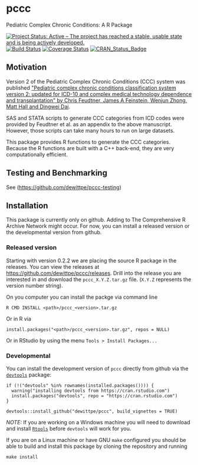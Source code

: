 # pccc
Pediatric Complex Chronic Conditions: A R Package

[![Project Status: Active – The project has reached a stable, usable state and is being actively developed.](http://www.repostatus.org/badges/latest/active.svg)](http://www.repostatus.org/#active)
[![Build Status](https://travis-ci.org/CUD2V/pccc.svg?branch=master)](https://travis-ci.org/CUD2V/pccc)
[![Coverage Status](https://img.shields.io/codecov/c/github/dewittpe/pccc/master.svg)](https://codecov.io/github/dewittpe/pccc?branch=master)
[![CRAN_Status_Badge](http://www.r-pkg.org/badges/version/pccc)](http://cran.r-project.org/package=pccc)

## Motivation
Version 2 of the Pediatric Complex Chronic Conditions (CCC) system was published 
["Pediatric complex chronic conditions classification system version
2: updated for ICD-10 and complex medical technology dependence and
transplantation" by Chris Feudtner, James A Feinstein, Wenjun Zhong, Matt Hall
and Dingwei Dai](http://bmcpediatr.biomedcentral.com/articles/10.1186/1471-2431-14-199).

SAS and STATA scripts to generate CCC categories from ICD codes were provided by Feudtner et al. 
as an appendix to the above manuscript. However, those scripts can take many hours to run
on large datasets. 

This package provides R functions to generate the CCC categories. Because the R functions
are built with a C++ back-end, they are very computationally efficient.

## Testing and Benchmarking

See (https://github.com/dewittpe/pccc-testing)

## Installation
This package is currently only on github.  Adding to The Comprehensive R Archive
Network might occur.  For now, you can install a released version or the
developmental version from github.

### Released version
Starting with version 0.2.2 we are placing the source R package in the releases.
You can view the releases at https://github.com/dewittpe/pccc/releases.  Drill
into the release you are interested in and download the `pccc_X.Y.Z.tar.gz`
file.  (`X.Y.Z` represents the version number string).

On you computer you can install the packge via command line

    R CMD INSTALL <path>/pccc_<version>.tar.gz

Or in R via

    install.packages("<path>/pccc_<version>.tar.gz", repos = NULL)

Or in RStudio by using the menu `Tools > Install Packages...`

### Developmental 

You can install the
development version of `pccc` directly from github via the 
[`devtools`](https://github.com/hadley/devtools/) package:

    if (!("devtools" %in% rownames(installed.packages()))) { 
      warning("installing devtools from https://cran.rstudio.com")
      install.packages("devtools", repo = "https://cran.rstudio.com")
    }

    devtools::install_github("dewittpe/pccc", build_vignettes = TRUE)

*NOTE:* If you are working on a Windows machine you will need to download and
install [`Rtools`](https://cran.r-project.org/bin/windows/Rtools/) before
`devtools` will work for you.

If you are on a Linux machine or have GNU `make` configured you should be able
to build and install this package by cloning the repository and running

    make install

